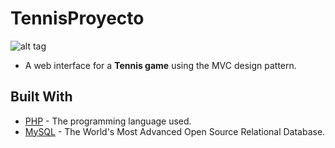 # TennisProyecto

![alt tag](https://i.imgur.com/5s1MytP.png)

* A web interface for a **Tennis game** using the MVC design pattern.

## Built With

* [PHP](https://www.php.net/) - The programming language used.
* [MySQL](https://www.postgresql.org/) - The World's Most Advanced Open Source Relational Database.
